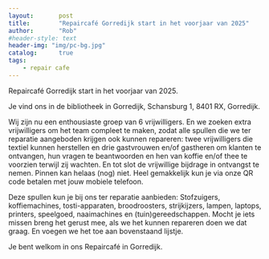 ```yaml
---
layout:       post
title:        "Repaircafé Gorredijk start in het voorjaar van 2025"
author:       "Rob"
#header-style: text
header-img: "img/pc-bg.jpg"
catalog:      true
tags:
    - repair cafe
---
```


Repaircafé Gorredijk start in het voorjaar van 2025.

Je vind ons in de bibliotheek in Gorredijk, Schansburg 1, 8401 RX, Gorredijk.

Wij zijn nu een enthousiaste groep van 6 vrijwilligers. En we zoeken extra vrijwilligers om het team compleet te maken, zodat alle spullen die we ter reparatie aangeboden krijgen ook kunnen repareren: twee vrijwilligers die textiel kunnen herstellen en drie gastvrouwen en/of gastheren om klanten te ontvangen, hun vragen te beantwoorden en hen van koffie en/of thee te voorzien terwijl zij wachten. En tot slot de vrijwillige bijdrage in ontvangst te nemen. Pinnen kan helaas (nog) niet. Heel gemakkelijk kun je via onze QR code betalen met jouw mobiele telefoon.

Deze spullen kun je bij ons ter reparatie aanbieden:
Stofzuigers, koffiemachines, tosti-apparaten, broodroosters, strijkijzers, lampen, laptops, printers, speelgoed, naaimachines en (tuin)gereedschappen. Mocht je iets missen breng het gerust mee, als we het kunnen repareren doen we dat graag. En voegen we het toe aan bovenstaand lijstje.

Je bent welkom in ons Repaircafé in Gorredijk.